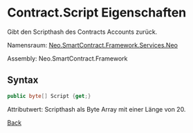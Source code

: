 # Contract.Script Eigenschaften

Gibt den Scripthash des Contracts Accounts zurück.

Namensraum: [Neo.SmartContract.Framework.Services.Neo](../../neo.md)

Assembly: Neo.SmartContract.Framework

## Syntax

```c#
public byte[] Script {get;}
```

Attributwert: Scripthash als Byte Array mit einer Länge von 20.



[Back](../Account.md)
